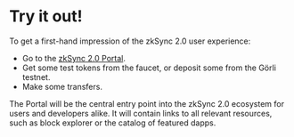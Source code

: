 # Try it out!

To get a first-hand impression of the zkSync 2.0 user experience:

- Go to the [zkSync 2.0 Portal](https://portal.zksync.io).
- Get some test tokens from the faucet, or deposit some from the Görli testnet.
- Make some transfers.

The Portal will be the central entry point into the zkSync 2.0 ecosystem for users and developers alike. It will contain links to all relevant resources, such as block explorer or the catalog of featured dapps.
